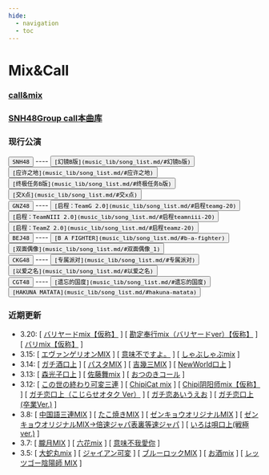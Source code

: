 ```yaml
---
hide:
  - navigation
  - toc
---
```


# Mix&Call

### [call&mix](mix/mix.md)

### [SNH48Group call本曲库](music_lib/song_list.md)

### 现行公演
<div class="mdx-switch" markdown>
<button data-md-color-group="SNH48"><code>SNH48</code></button> ----
<button data-md-color-team="SNH48TeamSII"><code>[幻镜B版](music_lib/song_list.md/#幻镜b版)</code></button>
<button data-md-color-team="SNH48TeamNII"><code>[应许之地](music_lib/song_list.md/#应许之地)</code></button>
<button data-md-color-team="SNH48TeamHII"><code>[终极任务B版](music_lib/song_list.md/#终极任务b版)</code></button>
<button data-md-color-team="SNH48TeamX"><code>[交X点](music_lib/song_list.md/#交x点)</code></button>
</div>
<div class="mdx-switch" markdown>
<button data-md-color-group="GNZ48"><code>GNZ48</code></button> ----
<button data-md-color-team="GNZ48TeamG"><code>[启程：TeamG 2.0](music_lib/song_list.md/#启程teamg-20)</code></button>
<button data-md-color-team="GNZ48TeamNIII"><code>[启程：TeamNIII 2.0](music_lib/song_list.md/#启程teamniii-20)</code></button>
<button data-md-color-team="GNZ48TeamZ"><code>[启程：TeamZ 2.0](music_lib/song_list.md/#启程teamz-20)</code></button>
</div>
<div class="mdx-switch" markdown>
<button data-md-color-group="BEJ48"><code>BEJ48</code></button> ----
<button data-md-color-team="BEJ48TeamB"><code>[B A FIGHTER](music_lib/song_list.md/#b-a-fighter)</code></button>
<button data-md-color-team="BEJ48TeamE"><code>[双面偶像](music_lib/song_list.md/#双面偶像_1)</code></button>
</div>
<div class="mdx-switch" markdown>
<button data-md-color-group="CKG48"><code>CKG48</code></button> ----
<button data-md-color-team="CKG48TeamC"><code>[专属派对](music_lib/song_list.md/#专属派对)</code></button>
<button data-md-color-team="CKG48TeamK"><code>[以爱之名](music_lib/song_list.md/#以爱之名)</code></button>
</div>
<div class="mdx-switch" markdown>
<button data-md-color-group="CGT48"><code>CGT48</code></button> ----
<button data-md-color-team="CGT48TeamCII"><code>[遗忘的国度](music_lib/song_list.md/#遗忘的国度)</code></button>
<button data-md-color-team="CGT48TeamGII"><code>[HAKUNA MATATA](music_lib/song_list.md/#hakuna-matata)</code></button>
</div>

### 近期更新

[//]: # (请使用相对路径跳转至对应页面)

- 3.20: [ [バリヤードmix【仮称】](mix/mix.md/#バリヤードmix仮称) ] [ [勘定奉行mix（バリヤードver）【仮称】](mix/mix.md/#勘定奉行mixバリヤードver仮称) ] [ [バリmix【仮称】](mix/mix.md/#バリmix仮称) ]
- 3.15: [ [エヴァンゲリオンMIX](mix/mix.md/#新世纪福音战士mix--エヴァンゲリオンmix-) ] [ [意味不ですよ。](mix/mix.md/#意味不ですよ) ] [ [しゃぶしゃぶmix](mix/mix.md/#涮锅mix--しゃぶしゃぶmix-) ]
- 3.14: [ [ガチ酒口上](mix/mix.md/#ガチ酒口上) ] [ [パスタMIX](mix/mix.md/#意大利面mix--pasta-mix---パスタmix-) ] [ [吉幾三MIX](mix/mix.md/#吉幾三mix) ] [ [NewWorld口上](mix/mix.md/#newworld口上) ]
- 3.13: [ [森光子口上](mix/mix.md/#森光子口上) ] [ [佐藤舞mix](mix/mix.md/#佐藤舞mix) ] [ [おつのきコール](mix/mix.md/#おつのきコール) ]
- 3.12: [ [この世の終わり可変三連](mix/mix.md/#この世の終わり可変三連) ] [ [ChipiCat mix](mix/mix.md/#chipicat-mix) ] [ [Chipi阴阳师mix【仮称】](mix/mix.md/#chipi阴阳师mix仮称) ] [ [ガチ恋口上（こじらせオタク Ver）](mix/mix.md/#ガチ恋口上こじらせオタク-ver) ] [ [ガチ恋あいうえお](mix/mix.md/#ガチ恋あいうえお) ] [ [ガチ恋口上(卒業Ver.)](mix/mix.md/#ガチ恋口上卒業ver) ]
- 3.8: [ [中国語三連MIX](mix/mix.md/#中文三连--中国語三連mix-) ] [ [たこ焼きMIX](mix/mix.md/#章鱼烧mix--たこ焼きmix-) ] [ [ゼンキョウオリジナルMIX](mix/mix.md/#ゼンキョウオリジナルmix) ] [ [ゼンキョウオリジナルMIX→倍速ジャパ表裏等速ジャパ](mix/mix.md/#ゼンキョウオリジナルmix倍速ジャパ表裏等速ジャパ) ] [ [いろは唄口上(戦極ver.)](mix/mix.md/#いろは唄口上戦極ver) ]
- 3.7: [ [朧月MIX](mix/mix.md/#胧月mix--朧月mix-) ] [ [六花mix](mix/mix.md/#六花mix--むつのはな-mix-) ] [ [意味不我愛你](mix/mix.md/#意味不我愛你) ]
- 3.5: [ [大蛇丸mix](mix/mix.md/#大蛇丸mix) ] [ [ジャイアン可変](mix/mix.md/#胖虎可变三连--ジャイアン可変-) ] [ [ブルーロックMIX](mix/mix.md/#blue-lock可变三连--ブルーロックmix-) ] [ [お酒mix](mix/mix.md/#清酒mix--お酒mix-) ] [ [レッツゴー陰陽師 MIX](mix/mix.md/#阴阳师mix--レッツゴー陰陽師-mix-) ]